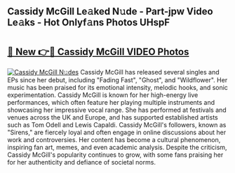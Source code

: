 ## Cassidy McGill Le𝚊ked N𝚞de - Part-jpw Video Le𝚊ks - Hot Onlyf𝚊ns Photos UHspF

# <h2><a href="http://ac20047.deff.icu/?id=Cassidy+McGill">🔗 New 👉🔴 Cassidy McGill VIDEO Photos</a></h2>

[![Cassidy McGill N𝚞des](https://i.imgur.com/rIISA9y.gif)](http://ac20047.deff.icu/?id=Cassidy+McGill)
Cassidy McGill has released several singles and EPs since her debut, including "Fading Fast", "Ghost", and "Wildflower". Her music has been praised for its emotional intensity, melodic hooks, and sonic experimentation. Cassidy McGill is known for her high-energy live performances, which often feature her playing multiple instruments and showcasing her impressive vocal range. She has performed at festivals and venues across the UK and Europe, and has supported established artists such as Tom Odell and Lewis Capaldi. Cassidy McGill's followers, known as "Sirens," are fiercely loyal and often engage in online discussions about her work and controversies. Her content has become a cultural phenomenon, inspiring fan art, memes, and even academic analysis. Despite the criticism, Cassidy McGill's popularity continues to grow, with some fans praising her for her authenticity and defiance of societal norms.
